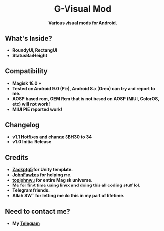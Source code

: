 <h1 align="center">G-Visual Mod</h1>

<div align="center">
  <strong>Various visual mods for Android.
</div>

## What's Inside?
- RoundyUI, RectangUI
- StatusBarHeight

## Compatibility
- Magisk 18.0 +
- Tested on Android 9.0 (Pie), Android 8.x (Oreo) can try and report to me.
- AOSP based rom, OEM Rom that is not based on AOSP (MIUI, ColorOS, etc) will not work!
- MIUI PIE reported work!

## Changelog
- v1.1
Hotfixes and change SBH30 to 34
- v1.0
Initial Release

## Credits
- <a href="https://github.com/Zackptg5">Zackptg5</a> for Unity template.
- <a href="https://github.com/JohnFawkes">JohnFawkes</a> for helping me.
- <a href="https://github.com/topjohnwu">topjohnwu</a> for entire Magisk universe.
- Me for first time using linux and doing this all coding stuff lol.
- Telegram friends.
- Allah SWT for letting me do this in my part of lifetime.

## Need to contact me?
- My <a href="https://t.me/Gnonymous7">Telegram</a>
